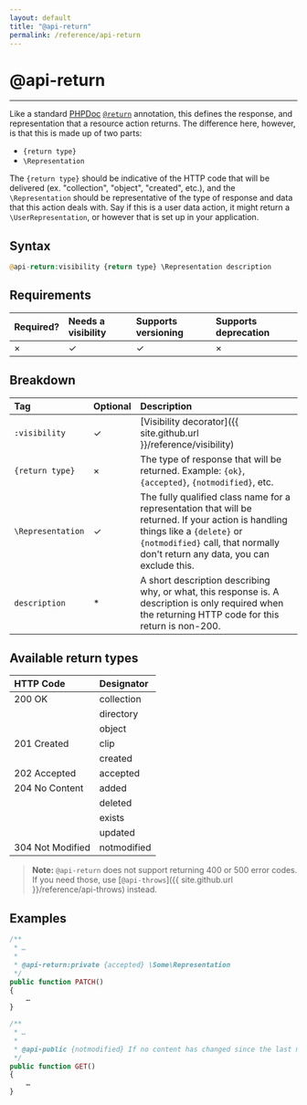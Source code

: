 ```yaml
---
layout: default
title: "@api-return"
permalink: /reference/api-return
---
```


# @api-return
---

Like a standard [PHPDoc](https://phpdoc.org/)
[`@return`](https://phpdoc.org/docs/latest/references/phpdoc/tags/return.html) annotation, this defines the response,
and representation that a resource action returns. The difference here, however, is that this is made up of two parts:

* `{return type}`
* `\Representation`

The `{return type}` should be indicative of the HTTP code that will be delivered (ex. "collection", "object", "created",
etc.), and the `\Representation` should be representative of the type of response and data that this action deals with.
Say if this is a user data action, it might return a `\UserRepresentation`, or however that is set up in your
application.

## Syntax
```php
@api-return:visibility {return type} \Representation description
```

## Requirements

| Required? | Needs a visibility | Supports versioning | Supports deprecation |
| :--- | :--- | :--- | :--- |
| × | ✓ | ✓ | × |

## Breakdown

| Tag | Optional | Description |
| :--- | :--- | :--- |
| `:visibility` | ✓ | [Visibility decorator]({{ site.github.url }}/reference/visibility) |
| `{return type}` | × | The type of response that will be returned. Example: `{ok}`, `{accepted}`, `{notmodified}`, etc. |
| `\Representation` | ✓ | The fully qualified class name for a representation that will be returned. If your action is handling things like a `{delete}` or `{notmodified}` call, that normally don't return any data, you can exclude this. |
| `description` | * | A short description describing why, or what, this response is. A description is only required when the returning HTTP code for this return is non-200. |

## Available return types

| HTTP Code | Designator |
| :--- | :--- |
| 200 OK | collection |
| | directory |
| | object |
| 201 Created | clip |
| | created |
| 202 Accepted | accepted |
| 204 No Content | added |
| | deleted |
| | exists |
| | updated |
| 304 Not Modified | notmodified |

> **Note:** `@api-return` does not support returning 400 or 500 error codes. If you need those, use
> [`@api-throws`]({{ site.github.url }}/reference/api-throws) instead.

## Examples
```php
/**
 * …
 *
 * @api-return:private {accepted} \Some\Representation
 */
public function PATCH()
{
    …
}
```

```php
/**
 * …
 *
 * @api-public {notmodified} If no content has changed since the last modified date.
 */
public function GET()
{
    …
}
```
